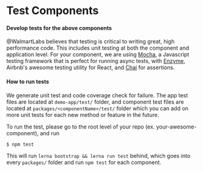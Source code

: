 # Test Components

#### Develop tests for the above components

@WalmartLabs believes that testing is critical to writing great, high performance code. This includes unit testing at both the component and application level. For your component, we are using [Mocha](https://mochajs.org/), a Javascript testing framework that is perfect for running async tests, with [Enzyme](http://airbnb.io/enzyme/docs/guides/mocha.html), Airbnb's awesome testing utility for React, and [Chai](http://chaijs.com/) for assertions.

#### How to run tests

We generate unit test and code coverage check for failure. The app test files are located at `demo-app/test/` folder, and component test files are located at `packages/<componentName>/test/` folder which you can add on more unit tests for each new method or feature in the future.

To run the test, please go to the root level of your repo (ex. your-awesome-component), and run

```bash
$ npm test
```

This will run `lerna bootstrap && lerna run test` behind, which goes into every `packages/` folder and run `npm test` for each component.
